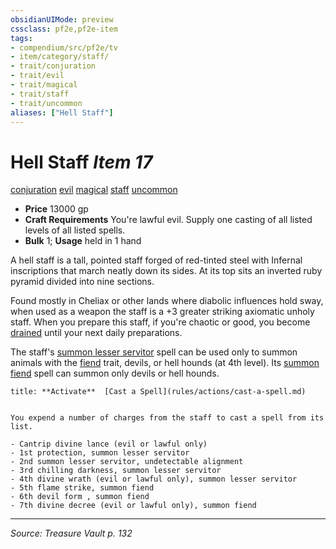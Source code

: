 ```yaml
---
obsidianUIMode: preview
cssclass: pf2e,pf2e-item
tags:
- compendium/src/pf2e/tv
- item/category/staff/
- trait/conjuration
- trait/evil
- trait/magical
- trait/staff
- trait/uncommon
aliases: ["Hell Staff"]
---
```

# Hell Staff *Item 17*  
[conjuration](conjuration.md "Conjuration School Trait")  [evil](evil.md "Evil Alignment Trait")  [magical](magical.md "Magical Item Trait")  [staff](Reference/Rules/Traits/staff.md "Staff Item Trait")  [uncommon](uncommon.md "Uncommon Rarity Trait")  

- **Price** 13000 gp
- **Craft Requirements** You're lawful evil. Supply one casting of all listed levels of all listed spells.
- **Bulk** 1; **Usage** held in 1 hand

A hell staff is a tall, pointed staff forged of red-tinted steel with Infernal inscriptions that march neatly down its sides. At its top sits an inverted ruby pyramid divided into nine sections.

Found mostly in Cheliax or other lands where diabolic influences hold sway, when used as a weapon the staff is a +3 greater striking axiomatic unholy staff. When you prepare this staff, if you're chaotic or good, you become [drained](conditions.md#Drained) until your next daily preparations.

The staff's [summon lesser servitor](summon-lesser-servitor-som.md) spell can be used only to summon animals with the [fiend](fiend.md "Fiend Creature Type Trait") trait, devils, or hell hounds (at 4th level). Its [summon fiend](summon-fiend.md) spell can summon only devils or hell hounds.

```ad-embed-ability
title: **Activate**  [Cast a Spell](rules/actions/cast-a-spell.md)


You expend a number of charges from the staff to cast a spell from its list.

- Cantrip divine lance (evil or lawful only)
- 1st protection, summon lesser servitor
- 2nd summon lesser servitor, undetectable alignment
- 3rd chilling darkness, summon lesser servitor
- 4th divine wrath (evil or lawful only), summon lesser servitor
- 5th flame strike, summon fiend
- 6th devil form , summon fiend
- 7th divine decree (evil or lawful only), summon fiend
```


---
*Source: Treasure Vault p. 132*